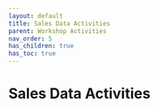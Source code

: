 ```yaml
---
layout: default
title: Sales Data Activities
parent: Workshop Activities
nav_order: 5
has_children: true
has_toc: true
---
```

# Sales Data Activities

